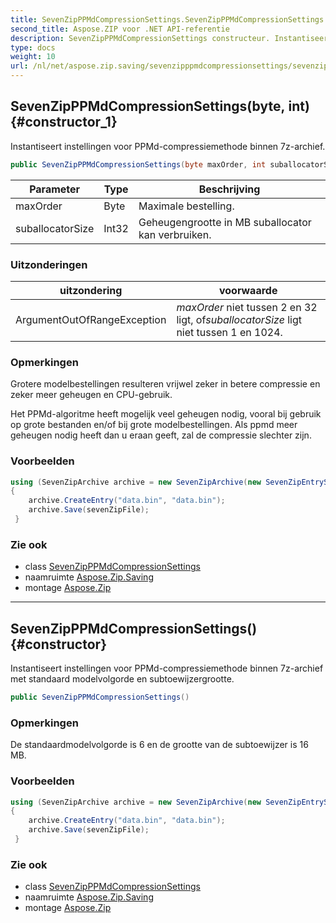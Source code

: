 ```yaml
---
title: SevenZipPPMdCompressionSettings.SevenZipPPMdCompressionSettings
second_title: Aspose.ZIP voor .NET API-referentie
description: SevenZipPPMdCompressionSettings constructeur. Instantiseert instellingen voor PPMdcompressiemethode binnen 7zarchief.
type: docs
weight: 10
url: /nl/net/aspose.zip.saving/sevenzipppmdcompressionsettings/sevenzipppmdcompressionsettings/
---
```

## SevenZipPPMdCompressionSettings(byte, int) {#constructor_1}

Instantiseert instellingen voor PPMd-compressiemethode binnen 7z-archief.

```csharp
public SevenZipPPMdCompressionSettings(byte maxOrder, int suballocatorSize)
```

| Parameter | Type | Beschrijving |
| --- | --- | --- |
| maxOrder | Byte | Maximale bestelling. |
| suballocatorSize | Int32 | Geheugengrootte in MB suballocator kan verbruiken. |

### Uitzonderingen

| uitzondering | voorwaarde |
| --- | --- |
| ArgumentOutOfRangeException | *maxOrder* niet tussen 2 en 32 ligt, of*suballocatorSize* ligt niet tussen 1 en 1024. |

### Opmerkingen

Grotere modelbestellingen resulteren vrijwel zeker in betere compressie en zeker meer geheugen en CPU-gebruik.

Het PPMd-algoritme heeft mogelijk veel geheugen nodig, vooral bij gebruik op grote bestanden en/of bij grote modelbestellingen. Als ppmd meer geheugen nodig heeft dan u eraan geeft, zal de compressie slechter zijn.

### Voorbeelden

```csharp
using (SevenZipArchive archive = new SevenZipArchive(new SevenZipEntrySettings(new SevenZipPPMdCompressionSettings(4, 32))))
{
    archive.CreateEntry("data.bin", "data.bin");                        
    archive.Save(sevenZipFile);
 }
```

### Zie ook

* class [SevenZipPPMdCompressionSettings](../)
* naamruimte [Aspose.Zip.Saving](../../sevenzipppmdcompressionsettings/)
* montage [Aspose.Zip](../../../)

---

## SevenZipPPMdCompressionSettings() {#constructor}

Instantiseert instellingen voor PPMd-compressiemethode binnen 7z-archief met standaard modelvolgorde en subtoewijzergrootte.

```csharp
public SevenZipPPMdCompressionSettings()
```

### Opmerkingen

De standaardmodelvolgorde is 6 en de grootte van de subtoewijzer is 16 MB.

### Voorbeelden

```csharp
using (SevenZipArchive archive = new SevenZipArchive(new SevenZipEntrySettings(new SevenZipPPMdCompressionSettings())))
{
    archive.CreateEntry("data.bin", "data.bin");                        
    archive.Save(sevenZipFile);
 }
```

### Zie ook

* class [SevenZipPPMdCompressionSettings](../)
* naamruimte [Aspose.Zip.Saving](../../sevenzipppmdcompressionsettings/)
* montage [Aspose.Zip](../../../)


